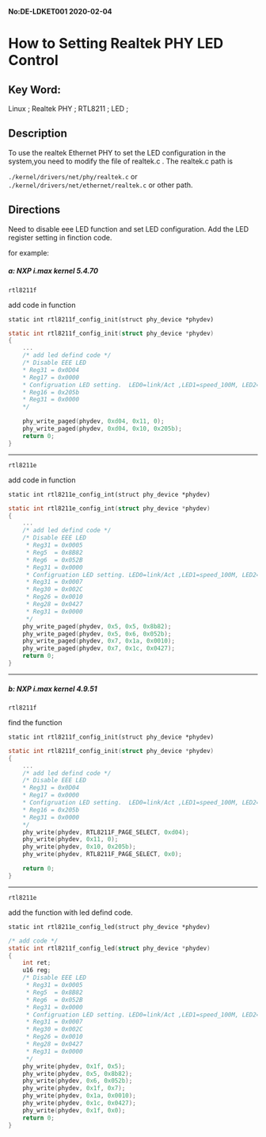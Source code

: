 **No:DE-LDKET001 2020-02-04**
# How to Setting Realtek PHY LED Control
## Key Word:

Linux ; Realtek PHY ; RTL8211 ; LED ;

## Description

To use the realtek Ethernet PHY to set the LED configuration in the system,you need to modify the file of realtek.c . The realtek.c path is

`./kernel/drivers/net/phy/realtek.c`
or `./kernel/drivers/net/ethernet/realtek.c` or other path. 

## Directions

Need to disable eee LED function and set LED configuration.
Add the LED register setting in finction code.

for example:

##### a: NXP i.max kernel 5.4.70

 `rtl8211f`

add code in function

`static int rtl8211f_config_init(struct phy_device *phydev)`

```c
static int rtl8211f_config_init(struct phy_device *phydev)
{
	...
	/* add led defind code */
	/* Disable EEE LED
	* Reg31 = 0x0D04
	* Reg17 = 0x0000
	* Configruation LED setting.  LED0=link/Act ,LED1=speed_100M, LED2=speed_1000M
	* Reg16 = 0x205b
	* Reg31 = 0x0000
	*/

	phy_write_paged(phydev, 0xd04, 0x11, 0);
	phy_write_paged(phydev, 0xd04, 0x10, 0x205b);
	return 0;
}
```
------------
`rtl8211e`

add code in function

`static int rtl8211e_config_int(struct phy_device *phydev)`

```c
static int rtl8211e_config_int(struct phy_device *phydev)
{
	...
	/* add led defind code */
	/* Disable EEE LED 
	 * Reg31 = 0x0005
	 * Reg5  = 0x8B82
	 * Reg6  = 0x052B
	 * Reg31 = 0x0000
	 * Configruation LED setting. LED0=link/Act ,LED1=speed_100M, LED2=speed_1000M
	 * Reg31 = 0x0007
	 * Reg30 = 0x002C
	 * Reg26 = 0x0010
	 * Reg28 = 0x0427
	 * Reg31 = 0x0000  
	 */
	phy_write_paged(phydev, 0x5, 0x5, 0x8b82);
	phy_write_paged(phydev, 0x5, 0x6, 0x052b);
	phy_write_paged(phydev, 0x7, 0x1a, 0x0010);
	phy_write_paged(phydev, 0x7, 0x1c, 0x0427);
	return 0;
}
```
----
##### b: NXP i.max kernel 4.9.51

`rtl8211f` 

find the function

`static int rtl8211f_config_init(struct phy_device *phydev)`

```c
static int rtl8211f_config_init(struct phy_device *phydev)
{
	...
	/* add led defind code */
	/* Disable EEE LED
	* Reg31 = 0x0D04
	* Reg17 = 0x0000
	* Configruation LED setting.  LED0=link/Act ,LED1=speed_100M, LED2=speed_1000M
	* Reg16 = 0x205b
	* Reg31 = 0x0000
	*/
	phy_write(phydev, RTL8211F_PAGE_SELECT, 0xd04);
	phy_write(phydev, 0x11, 0);
	phy_write(phydev, 0x10, 0x205b);
	phy_write(phydev, RTL8211F_PAGE_SELECT, 0x0);

	return 0;
}
```
------------
`rtl8211e`

add the function with led defind code.

`static int rtl8211e_config_led(struct phy_device *phydev)`

```c
/* add code */
static int rtl8211f_config_led(struct phy_device *phydev)
{
	int ret;
	u16 reg;
	/* Disable EEE LED 
	 * Reg31 = 0x0005
	 * Reg5  = 0x8B82
	 * Reg6  = 0x052B
	 * Reg31 = 0x0000
	 * Configruation LED setting. LED0=link/Act ,LED1=speed_100M, LED2=speed_1000M
	 * Reg31 = 0x0007
	 * Reg30 = 0x002C
	 * Reg26 = 0x0010
	 * Reg28 = 0x0427
	 * Reg31 = 0x0000  
	 */
	phy_write(phydev, 0x1f, 0x5);
	phy_write(phydev, 0x5, 0x8b82);
	phy_write(phydev, 0x6, 0x052b);
	phy_write(phydev, 0x1f, 0x7);
	phy_write(phydev, 0x1a, 0x0010);
	phy_write(phydev, 0x1c, 0x0427);
	phy_write(phydev, 0x1f, 0x0);
	return 0;
}
```
